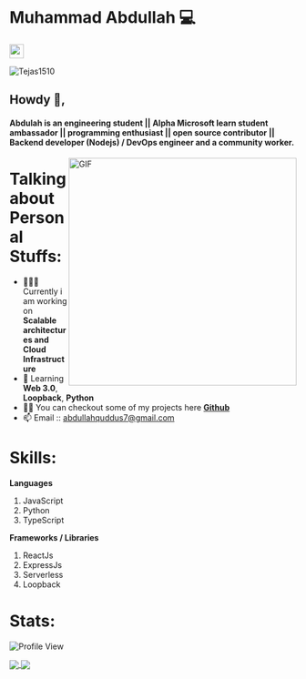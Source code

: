 # Muhammad Abdullah 💻
<p>
<a href="https://www.linkedin.com/in/muhammad-abdullah7/"><img src="https://img.shields.io/badge/linkedin-%230077B5.svg?&style=for-the-badge&logo=linkedin&logoColor=white" height=25>
 </a> 
</p>
 
<p align="left"> <img src="https://komarev.com/ghpvc/?username=Tejas1510" alt="Tejas1510" /> </p> 
  
## Howdy 👋,           
#### Abdulah is an engineering student || Alpha Microsoft learn student ambassador || programming enthusiast || open source contributor || Backend developer (Nodejs) / DevOps engineer and a community worker.
<img align="right" alt="GIF" src="https://miro.medium.com/max/875/1*Urc28sbnORGOW5oyohQ06g.gif" width="400px" />  

# Talking about Personal Stuffs:

- 👨🏽‍💻 Currently i am working on **Scalable architectures and Cloud Infrastructure**
- 🌱 Learning **Web 3.0**,  **Loopback**, **Python**
- 👨‍💻 You can checkout some of my projects here <a href="https://github.com/MuhammadAbdullah-hash">**Github**</a>
- 📫 Email :: abdullahquddus7@gmail.com

# Skills:

**Languages**
1) JavaScript
2) Python
3) TypeScript
 
**Frameworks / Libraries**
1) ReactJs
2) ExpressJs
3) Serverless
4) Loopback

 # Stats:
 
![Profile View](http://estruyf-github.azurewebsites.net/api/VisitorHit?user=MuhammadAbdullah-hash&repo=github-visitors-badge&countColorcountColor&countColor=%237B1E7A)

<a href="https://MuhammadAbdullah-hash.github.io">
  <img src="https://github-readme-stats.vercel.app/api?username=MuhammadAbdullah-hash&count_private=true" align="center"/>
</a>
<a href="https://MuhammadAbdullah-hash.github.io">
  <img src="https://github-readme-stats.vercel.app/api/top-langs/?username=MuhammadAbdullah-hash&layout=compact" align="center"/>
</a>



